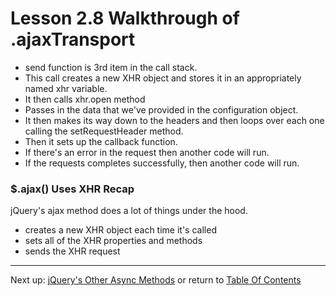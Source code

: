 # Lesson 2.8 Walkthrough of .ajaxTransport

- send function is 3rd item in the call stack.
- This call creates a new XHR object and stores it in an appropriately named xhr variable.
- It then calls xhr.open method
- Passes in the data that we've provided in the configuration object.
- It then makes its way down to the headers and then loops over each one calling the setRequestHeader method.
- Then it sets up the callback function.
- If there's an error in the request then another code will run.
- If the requests completes successfully, then another code will run.

### $.ajax() Uses XHR Recap
jQuery's ajax method does a lot of things under the hood.
- creates a new XHR object each time it's called
- sets all of the XHR properties and methods
- sends the XHR request

- - -
Next up: [jQuery's Other Async Methods](ND024_Part3_Lesson02_09.md) or return to [Table Of Contents](./ND024_TableOfContents.md)
